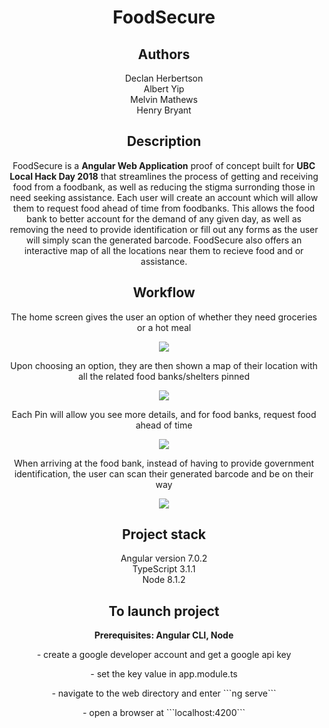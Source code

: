 <h1 align="center">FoodSecure</h1>

<h2 align="center">Authors</h2>
<p align="center">
Declan Herbertson<br> Albert Yip<br> Melvin Mathews<br> Henry Bryant
<h2 align="center">Description</h2>
<p align="center">
FoodSecure is a <b>Angular Web Application</b> proof of concept built for <b>UBC Local Hack Day 2018</b> that streamlines the process of getting and receiving food from a foodbank, as well as reducing the stigma surronding those in need seeking assistance. Each user will create an account which will allow them to request food ahead of time from foodbanks. This allows the food bank to better account for the demand of any given day, as well as removing the need to provide identification or fill out any forms as the user will simply scan the generated barcode. FoodSecure also offers an interactive map of all the locations near them to recieve food and or assistance.
</p>
<h2 align="center">Workflow</h2>
<p align="center">
The home screen gives the user an option of whether they need groceries or a hot meal
</p>
<p align="center">
<img src="https://raw.githubusercontent.com/CambieStreetAnalytica/foodsecure/master/screenshots/home.PNG">
</p>
<p align="center">
Upon choosing an option, they are then shown a map of their location with all the related food banks/shelters pinned
</p>
<p align="center">
<img src="https://raw.githubusercontent.com/CambieStreetAnalytica/foodsecure/master/screenshots/map.PNG">
</p>
<p align="center">
Each Pin will allow you see more details, and for food banks, request food ahead of time
</p>
<p align="center">
<img src="https://raw.githubusercontent.com/CambieStreetAnalytica/foodsecure/master/screenshots/details.PNG">
</p>
<p align="center">
When arriving at the food bank, instead of having to provide government identification, the user can scan their generated barcode and be on their way
</p>
<p align="center">
<img src="https://raw.githubusercontent.com/CambieStreetAnalytica/foodsecure/master/screenshots/authorize.PNG">
</p>


<h2 align="center">Project stack</h2>
<p align="center">
Angular version 7.0.2 <br>
TypeScript 3.1.1 <br>
Node 8.1.2 <br>
</p>

 
<h2 align="center">To launch project</h2>
<p align="center">
<b>Prerequisites: Angular CLI, Node</b>
</p>
<p align="center">
- create a google developer account and get a google api key
</p>
<p align="center">
- set the key value in app.module.ts
</p>
<p align="center">
- navigate to the web directory and enter  ```ng serve```
</p>
<p align="center">
- open a browser at ```localhost:4200```
</p>




